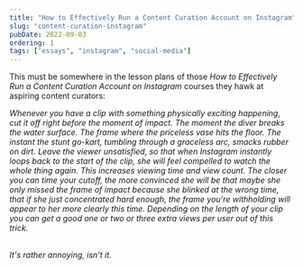```yaml
---
title: "How to Effectively Run a Content Curation Account on Instagram"
slug: "content-curation-instagram"
pubDate: 2022-09-03
ordering: 1
tags: ["essays", "instagram", "social-media"]
---
```


<span class="small-caps">This must be somewhere in the lesson plans</span> of those _How to Effectively Run a Content Curation Account on Instagram_ courses they hawk at aspiring content curators:

_Whenever you have a clip with something physically exciting happening, cut it off right before the moment of impact. The moment the diver breaks the water surface. The frame where the priceless vase hits the floor. The instant the stunt go-kart, tumbling through a graceless arc, smacks rubber on dirt. Leave the viewer unsatisfied, so that when Instagram instantly loops back to the start of the clip, she will feel compelled to watch the whole thing again. This increases viewing time and view count. The closer you can time your cutoff, the more convinced she will be that maybe she only missed the frame of impact because she blinked at the wrong time, that if she just concentrated hard enough, the frame you’re withholding will appear to her more clearly this time. Depending on the length of your clip you can get a good one or two or three extra views per user out of this trick._

<br />

<div class="commentary">
<i>
It's rather annoying, isn't it.
</i>
</div>